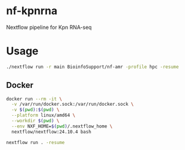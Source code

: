 # nf-kpnrna
Nextflow pipeline for Kpn RNA-seq




# Usage

```bash
./nextflow run -r main BioinfoSupport/nf-amr -profile hpc -resume
```

## Docker 
```bash
docker run --rm -it \
  -v /var/run/docker.sock:/var/run/docker.sock \
  -v $(pwd):$(pwd) \
  --platform linux/amd64 \
  --workdir $(pwd) \
  --env NXF_HOME=$(pwd)/.nextflow_home \
  nextflow/nextflow:24.10.4 bash
```

```bash
nextflow run . -resume
```


